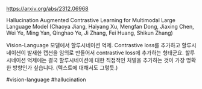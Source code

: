 https://arxiv.org/abs/2312.06968

Hallucination Augmented Contrastive Learning for Multimodal Large Language Model (Chaoya Jiang, Haiyang Xu, Mengfan Dong, Jiaxing Chen, Wei Ye, Ming Yan, Qinghao Ye, Ji Zhang, Fei Huang, Shikun Zhang)

Vision-Language 모델에서 할루시네이션 억제. Contrastive loss를 추가하고 할루시네이션이 발새한 캡션을 임의로 만들어서 contrastive loss에 추가하는 형태군요. 할루시네이션 억제에는 결국 할루시네이션에 대한 직접적인 처벌을 추가하는 것이 가장 명확한 방향인가 싶습니다. (텍스트에 대해서도 그렇듯.)

#vision-language #hallucination 